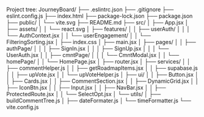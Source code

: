 Project tree:
JourneyBoard/
├── .eslintrc.json
├── .gitignore
├── eslint.config.js
├── index.html
├── package-lock.json
├── package.json
├── public/
│ └── vite.svg
├── README.md
├── src/
│ ├── App.jsx
│ ├── assets/
│ │ └── react.svg
│ ├── features/
│ │ ├── userAuth/
│ │ │ └── AuthContext.jsx
│ │ └── userEngagement/
│ │ └── FilteringSorting.jsx
│ ├── index.css
│ ├── main.jsx
│ ├── pages/
│ │ ├── authPage/
│ │ │ ├── SignIn.jsx
│ │ │ ├── SignUp.jsx
│ │ │ └── UserAuth.jsx
│ │ ├── cmntPage/
│ │ │ └── CmntModal.jsx
│ │ └── homePage/
│ │ └── HomePage.jsx
│ ├── router.jsx
│ ├── services/
│ │ ├── commentHelper.js
│ │ ├── getRoadmapItems.jsx
│ │ ├── supabase.js
│ │ ├── upVote.jsx
│ │ └── upVoteHelper.js
│ ├── ui/
│ │ ├── Button.jsx
│ │ ├── Cards.jsx
│ │ ├── CommentSection.jsx
│ │ ├── DynamicGrid.jsx
│ │ ├── IconBtn.jsx
│ │ ├── Input.jsx
│ │ ├── NavBar.jsx
│ │ ├── ProtectedRoute.jsx
│ │ └── SelectOpt.jsx
│ └── utils/
│ ├── buildCommentTree.js
│ ├── dateFormater.js
│ └── timeFormatter.js
└── vite.config.js
